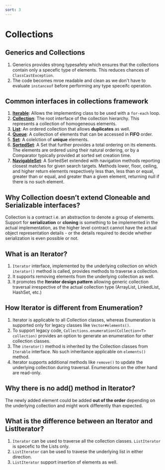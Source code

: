 ```yaml
---
sort: 3
---
```


# Collections

## Generics and Collections

1. Generics provides strong typesafety which ensures that the collections contain only a specefic type of elements. This reduces chances of `ClassCastException`.
2. The code becomes mroe readable and clean as we don't have to evaluate `instanceof` before performing any type speceifc operation.

## Common interfaces in collections framework

1. **[Iterable](https://docs.oracle.com/javase/8/docs/api/java/lang/Iterable.html)**: Allows the implementing class to be used with a `for-each` loop.
2. **[Collection](https://docs.oracle.com/javase/8/docs/api/java/util/Collection.html)**: The root interface of the collection hierarchy. This represents a collection of homogeneous elements.
3. **[List](https://docs.oracle.com/javase/8/docs/api/java/util/List.html)**: An ordered collection that allows **duplicates** as well.
4. **[Queue](https://docs.oracle.com/javase/8/docs/api/java/util/Queue.html)**: A collection of elements that can be accessed in **FIFO** order.
5. **[Set](https://docs.oracle.com/javase/8/docs/api/java/util/Set.html)**: A colelction of **unique** elements.
6. **[SortedSet](https://docs.oracle.com/javase/8/docs/api/java/util/SortedSet.html)**: A Set that further provides a total ordering on its elements. The elements are ordered using their natural ordering, or by a Comparator typically provided at sorted set creation time.
7. **[NavigableSet](https://docs.oracle.com/javase/8/docs/api/java/util/NavigableSet.html)**: A SortedSet extended with navigation methods reporting closest matches for given search targets. Methods lower, floor, ceiling, and higher return elements respectively less than, less than or equal, greater than or equal, and greater than a given element, returning null if there is no such element.

## Why Collection doesn’t extend Cloneable and Serializable interfaces?

Collection is a contract i.e. an abstraction to denote a group of elements. Support for **serialization** or **cloning** is something to be implemented in the actual implementation, as the higher level contract cannot have the actual object representation details - or the details required to decide whether serialization is even possible or not.

## What is an Iterator?

1. `Iterator` interface, implemented by the underlying collection on which `iterator()` method is called, provides methods to traverse a collection.
2. It supports removing elements from the underlying collection as well.
3. It promotes the **Iterator design pattern** allowing generic collection traversal irrespective of the actual collection type (ArrayList, LinkedList, HashSet, etc.)

## How Iterator is different from Enumeration?

1. Iterator is applicable to all Collection classes, whereas Enumeration is supported only for legacy classes like `Vector#elements()`.
2. To support legacy code, `Collections.enumeration(Collection<T> collection)` provides an option to generate an enumeration for other collection classes.
3. The `iterator()` method is inherited by the Collection classes from `Iterable` interface. No such inheritance applicable on `elements()` method.
4. Iterator supports additional methods like `remove()` to update the underlying collection during traversal. Enumerations on the other hand are read-only.

## Why there is no add() method in Iterator?

The newly added element could be added **out of the order** depending on the underlying collection and might work differently than expected.

## What is the difference between an Iterator and ListIterator?

1. `Iterator` can be used to traverse all the collection classes. `ListIterator` is specefic to the Lists only.
2. `ListIterator` can be used to travese the underlying list in either direction.
3. `ListIterator` support insertion of elements as well.